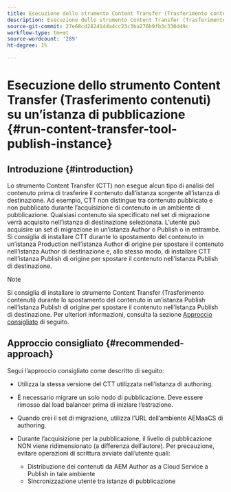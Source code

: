 ```yaml
---
title: Esecuzione dello strumento Content Transfer (Trasferimento contenuti) su un’istanza di pubblicazione
description: Esecuzione dello strumento Content Transfer (Trasferimento contenuti) su un’istanza di pubblicazione
source-git-commit: 27e68cd282414da4cc23c3ba276b0fb3c330d49c
workflow-type: tm+mt
source-wordcount: '289'
ht-degree: 1%

---
```



# Esecuzione dello strumento Content Transfer (Trasferimento contenuti) su un’istanza di pubblicazione {#run-content-transfer-tool-publish-instance}

## Introduzione {#introduction}

Lo strumento Content Transfer (CTT) non esegue alcun tipo di analisi del contenuto prima di trasferire il contenuto dall’istanza sorgente all’istanza di destinazione. Ad esempio, CTT non distingue tra contenuto pubblicato e non pubblicato durante l’acquisizione di contenuto in un ambiente di pubblicazione. Qualsiasi contenuto sia specificato nel set di migrazione verrà acquisito nell’istanza di destinazione selezionata. L’utente può acquisire un set di migrazione in un’istanza Author o Publish o in entrambe. Si consiglia di installare CTT durante lo spostamento del contenuto in un’istanza Production nell’istanza Author di origine per spostare il contenuto nell’istanza Author di destinazione e, allo stesso modo, di installare CTT nell’istanza Publish di origine per spostare il contenuto nell’istanza Publish di destinazione.

>[!NOTE]
>Si consiglia di installare lo strumento Content Transfer (Trasferimento contenuti) durante lo spostamento del contenuto in un’istanza Publish nell’istanza Publish di origine per spostare il contenuto nell’istanza Publish di destinazione. Per ulteriori informazioni, consulta la sezione [Approccio consigliato](#recommended-approach) di seguito.

## Approccio consigliato {#recommended-approach}

Segui l’approccio consigliato come descritto di seguito:

* Utilizza la stessa versione del CTT utilizzata nell’istanza di authoring.

* È necessario migrare un solo nodo di pubblicazione. Deve essere rimosso dal load balancer prima di iniziare l’estrazione.

* Quando crei il set di migrazione, utilizza l’URL dell’ambiente AEMaaCS di authoring.

* Durante l’acquisizione per la pubblicazione, il livello di pubblicazione NON viene ridimensionato (a differenza dell’autore). Per precauzione, evitare operazioni di scrittura avviate dall’utente quali:

   * Distribuzione dei contenuti da AEM Author as a Cloud Service a Publish in tale ambiente
   * Sincronizzazione utente tra istanze di pubblicazione
